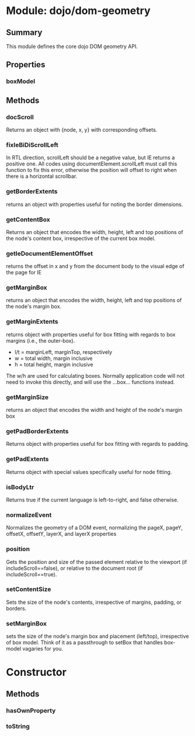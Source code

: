 # Module: dojo/dom-geometry

## Summary

This module defines the core dojo DOM geometry API.
## Properties

### boxModel


## Methods

### docScroll
Returns an object with {node, x, y} with corresponding offsets.

### fixIeBiDiScrollLeft
In RTL direction, scrollLeft should be a negative value, but IE
returns a positive one. All codes using documentElement.scrollLeft
must call this function to fix this error, otherwise the position
will offset to right when there is a horizontal scrollbar.

### getBorderExtents
returns an object with properties useful for noting the border
dimensions.

### getContentBox
Returns an object that encodes the width, height, left and top
positions of the node's content box, irrespective of the
current box model.

### getIeDocumentElementOffset
returns the offset in x and y from the document body to the
visual edge of the page for IE

### getMarginBox
returns an object that encodes the width, height, left and top
positions of the node's margin box.

### getMarginExtents
returns object with properties useful for box fitting with
regards to box margins (i.e., the outer-box).

- l/t = marginLeft, marginTop, respectively
- w = total width, margin inclusive
- h = total height, margin inclusive

The w/h are used for calculating boxes.
Normally application code will not need to invoke this
directly, and will use the ...box... functions instead.

### getMarginSize
returns an object that encodes the width and height of
the node's margin box

### getPadBorderExtents
Returns object with properties useful for box fitting with
regards to padding.

### getPadExtents
Returns object with special values specifically useful for node
fitting.

### isBodyLtr
Returns true if the current language is left-to-right, and false otherwise.

### normalizeEvent
Normalizes the geometry of a DOM event, normalizing the pageX, pageY,
offsetX, offsetY, layerX, and layerX properties

### position
Gets the position and size of the passed element relative to
the viewport (if includeScroll==false), or relative to the
document root (if includeScroll==true).


### setContentSize
Sets the size of the node's contents, irrespective of margins,
padding, or borders.

### setMarginBox
sets the size of the node's margin box and placement
(left/top), irrespective of box model. Think of it as a
passthrough to setBox that handles box-model vagaries for
you.

# Constructor

## Methods

### hasOwnProperty


### toString


